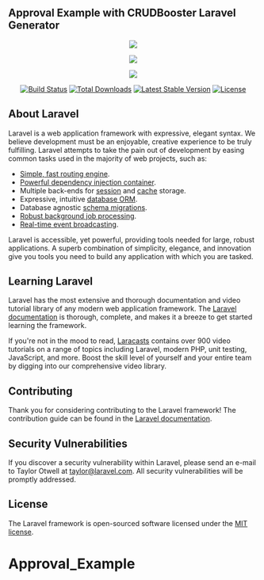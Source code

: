 ## Approval Example with CRUDBooster Laravel Generator

<p align="center"><img src="https://lh3.googleusercontent.com/zzChKSNvad41N2Dx7xBkxWNVlbhzdGrkOT_pAQjki8xJyKhOtrJ4GA1ViP1yw8qmcMjpw0yEkbXCNZOTvOqRMV2Sa6Sei3_k0oPCbhLLdokL59wRyfDeR9fMIujC6jMHkxeQVGHOpqXrzr1BCQe8MA0YYWpIQXZi6mSJg4o5DhENoGp_oWzzKl3cE03mZdwdgMPOoQq-IGgfdgBqfAVwMwUNZwfqVKFOcDWJdWU1Ddz7_UFFTsXGCc_tS1mLP-eLljHjLGwqu5CfLkxHeG_q_L6aphyUAudJm8E5Eh8RIkCZh9xsA-iliKuxZn3spoM08Pt7q1kzOLIOFq-heGhGpHXe-rnJh6OGRpkc3wAT9cEK9IiR13BFe1VuafdFhGAShFCMpa8T1yZsd-NyazVgvuzXAYdEYQZqs1j3magPDPlOw0OyFnPJc7WXDwKluLFo1aVN-dQxYncZxHjKT6UWpts999cW2b69kqgOaox212wtZzSkvQbixEufPJ2CqOzWGRC3Ld7-URueUIu_4nEZ0KXmdFDNeVK0v-iMkbR0n7o2Mj0pwlzEnNL8wc1O4Dd-UTJ5ylvF5MJ2CYE_dLqrF-gE_8INyaI4ZCza1xJBEZa6LQls42HxhIelK7JI8uXCJfSuZHk7h4mkZiH6R73hycnZy-TzUvXfQDiF1JMBWGuMy-dA5TAGGg=w1357-h607-no"></p>


<p align="center"><img src="https://lh3.googleusercontent.com/ECy87tUsOTCL-d1o6SFtpnlrWJf1clvQjhM1_P9y3CGUUg51jToowpUwsk1oObFJcN75rxVkFiNANccrPUw7szJMjKAB-nMGnU_d0FSgnG17wrZodgSQAoqJWiR9iE0gWxnt7z5YnRYrHdCQHLmQipnyrUHfkMGCNiuDY4udiH95M2pQY-zUqhOmgl9e56rdTDOhQRi-s0XBGsMZ0bl2Onkvn5Hta8ilw0XoKwjJFgjv5euWsfKfniolP0yXnkpYOIawGIpxxCK7eEIwxlmc8q48HJU7-UCHPcmF7ZxgI7ywgt1RHqsFdUrwyLaXkUgRFR5ki9NXNmBhfaQPj_OeSoOyKALcAnxcdTcOAIRSDLS0mh_fpwvWzGQjTGCT5tUeMJMuwKiumGiqXPl0c81CcvdKxS-O1b7lSCaXjA-Em5F-no0jVArw5ONegBIC9cB4oNX7aC9TWEIZYzFISoQiiWr1mkLMyr_a2pUYARmDUx2CbC2PS4Us8H0TK6DLZfdqIYLHb52jKdiEAz3BXNI4Xzrtkz6l8-v82MDNBN0ocHVJ0U-GfgiIkqBbMOWWpLymg59cKnWJfDyxKioqeidSJ8oeytJ_1Pt_UC2dYOSxga7b2ybfYWv_Pa4a0_uB6Jj8AZrkoeyK-a6JRJsnzz-t4BhEFmSlEaZjBbkr0Ie8M9pE9WZsxPViAR9kCpK93Scze0zaA6QAh3JxkldexNLIlmPTRSrKb1HK0GrG9up0W7HgMx4=w1355-h605-no"></p>





<p align="center"><img src="https://laravel.com/assets/img/components/logo-laravel.svg"></p>

<p align="center">
<a href="https://travis-ci.org/laravel/framework"><img src="https://travis-ci.org/laravel/framework.svg" alt="Build Status"></a>
<a href="https://packagist.org/packages/laravel/framework"><img src="https://poser.pugx.org/laravel/framework/d/total.svg" alt="Total Downloads"></a>
<a href="https://packagist.org/packages/laravel/framework"><img src="https://poser.pugx.org/laravel/framework/v/stable.svg" alt="Latest Stable Version"></a>
<a href="https://packagist.org/packages/laravel/framework"><img src="https://poser.pugx.org/laravel/framework/license.svg" alt="License"></a>
</p>

## About Laravel

Laravel is a web application framework with expressive, elegant syntax. We believe development must be an enjoyable, creative experience to be truly fulfilling. Laravel attempts to take the pain out of development by easing common tasks used in the majority of web projects, such as:

- [Simple, fast routing engine](https://laravel.com/docs/routing).
- [Powerful dependency injection container](https://laravel.com/docs/container).
- Multiple back-ends for [session](https://laravel.com/docs/session) and [cache](https://laravel.com/docs/cache) storage.
- Expressive, intuitive [database ORM](https://laravel.com/docs/eloquent).
- Database agnostic [schema migrations](https://laravel.com/docs/migrations).
- [Robust background job processing](https://laravel.com/docs/queues).
- [Real-time event broadcasting](https://laravel.com/docs/broadcasting).

Laravel is accessible, yet powerful, providing tools needed for large, robust applications. A superb combination of simplicity, elegance, and innovation give you tools you need to build any application with which you are tasked.

## Learning Laravel

Laravel has the most extensive and thorough documentation and video tutorial library of any modern web application framework. The [Laravel documentation](https://laravel.com/docs) is thorough, complete, and makes it a breeze to get started learning the framework.

If you're not in the mood to read, [Laracasts](https://laracasts.com) contains over 900 video tutorials on a range of topics including Laravel, modern PHP, unit testing, JavaScript, and more. Boost the skill level of yourself and your entire team by digging into our comprehensive video library.

## Contributing

Thank you for considering contributing to the Laravel framework! The contribution guide can be found in the [Laravel documentation](http://laravel.com/docs/contributions).

## Security Vulnerabilities

If you discover a security vulnerability within Laravel, please send an e-mail to Taylor Otwell at taylor@laravel.com. All security vulnerabilities will be promptly addressed.

## License

The Laravel framework is open-sourced software licensed under the [MIT license](http://opensource.org/licenses/MIT).
# Approval_Example

